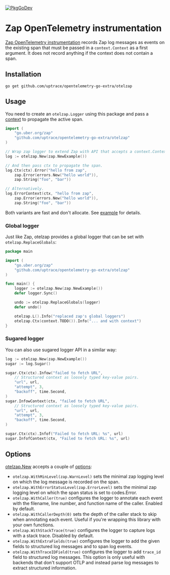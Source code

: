 [![PkgGoDev](https://pkg.go.dev/badge/github.com/uptrace/opentelemetry-go-extra/otelzap)](https://pkg.go.dev/github.com/uptrace/opentelemetry-go-extra/otelzap)

# Zap OpenTelemetry instrumentation

[Zap OpenTelemetry instrumentation](https://uptrace.dev/opentelemetry/instrumentations/go-zap.html)
records Zap log messages as events on the existing span that must be passed in a `context.Context`
as a first argument. It does not record anything if the context does not contain a span.

## Installation

```shell
go get github.com/uptrace/opentelemetry-go-extra/otelzap
```

## Usage

You need to create an `otelzap.Logger` using this package and pass a
[context](https://uptrace.dev/opentelemetry/go-tracing.html#context) to propagate the active span.

```go
import (
    "go.uber.org/zap"
    "github.com/uptrace/opentelemetry-go-extra/otelzap"
)

// Wrap zap logger to extend Zap with API that accepts a context.Context.
log := otelzap.New(zap.NewExample())

// And then pass ctx to propagate the span.
log.Ctx(ctx).Error("hello from zap",
	zap.Error(errors.New("hello world")),
	zap.String("foo", "bar"))

// Alternatively.
log.ErrorContext(ctx, "hello from zap",
	zap.Error(errors.New("hello world")),
	zap.String("foo", "bar"))
```

Both variants are fast and don't allocate. See [example](/example/) for details.

### Global logger

Just like Zap, otelzap provides a global logger that can be set with `otelzap.ReplaceGlobals`:

```go
package main

import (
	"go.uber.org/zap"
	"github.com/uptrace/opentelemetry-go-extra/otelzap"
)

func main() {
	logger := otelzap.New(zap.NewExample())
	defer logger.Sync()

	undo := otelzap.ReplaceGlobals(logger)
	defer undo()

	otelzap.L().Info("replaced zap's global loggers")
	otelzap.Ctx(context.TODO()).Info("... and with context")
}
```

### Sugared logger

You can also use sugared logger API in a similar way:

```go
log := otelzap.New(zap.NewExample())
sugar := log.Sugar()

sugar.Ctx(ctx).Infow("failed to fetch URL",
	// Structured context as loosely typed key-value pairs.
	"url", url,
	"attempt", 3,
	"backoff", time.Second,
)
sugar.InfowContext(ctx, "failed to fetch URL",
	// Structured context as loosely typed key-value pairs.
	"url", url,
	"attempt", 3,
	"backoff", time.Second,
)

sugar.Ctx(ctx).Infof("Failed to fetch URL: %s", url)
sugar.InfofContext(ctx, "Failed to fetch URL: %s", url)
```

## Options

[otelzap.New](https://pkg.go.dev/github.com/uptrace/opentelemetry-go-extra/otelzap#New) accepts a
couple of [options](https://pkg.go.dev/github.com/uptrace/opentelemetry-go-extra/otelzap#Option):

- `otelzap.WithMinLevel(zap.WarnLevel)` sets the minimal zap logging level on which the log message
  is recorded on the span.
- `otelzap.WithErrorStatusLevel(zap.ErrorLevel)` sets the minimal zap logging level on which the
  span status is set to codes.Error.
- `otelzap.WithCaller(true)` configures the logger to annotate each event with the filename, line
  number, and function name of the caller. Enabled by default.
- `otelzap.WithCallerDepth(0)` sets the depth of the caller stack to skip when annotating each event.
  Useful if you're wrapping this library with your own functions.
- `otelzap.WithStackTrace(true)` configures the logger to capture logs with a stack trace. Disabled
  by default.
- `otelzap.WithExtraFields(true)` configures the logger to add the given fields to structured log
  messages and to span log events.
- `otelzap.WithTraceIDField(true)` configures the logger to add `trace_id` field to structured log
  messages. This option is only useful with backends that don't support OTLP and instead parse log
  messages to extract structured information.
